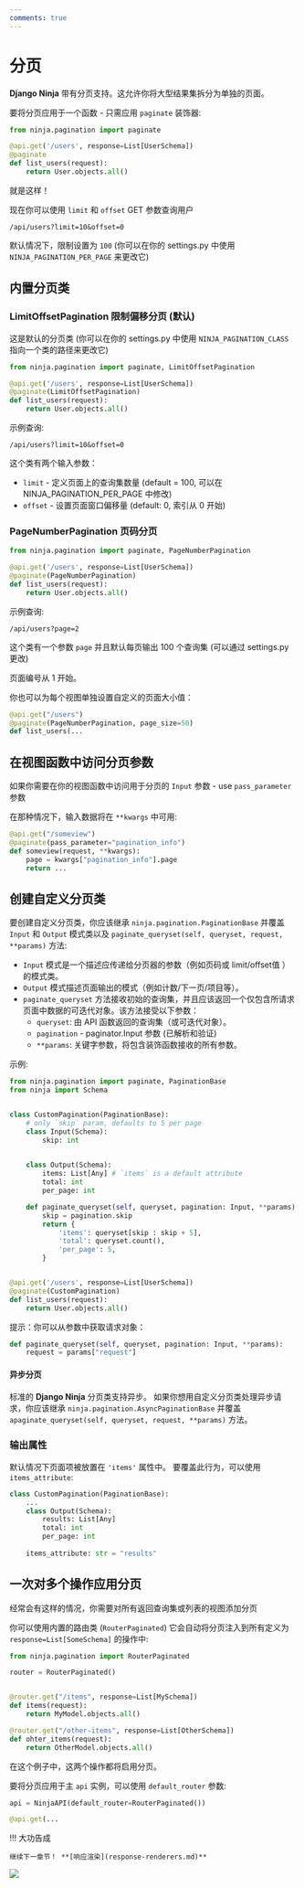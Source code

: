 ```yaml
---
comments: true
---
```

# 分页

**Django Ninja** 带有分页支持。这允许你将大型结果集拆分为单独的页面。


要将分页应用于一个函数 - 只需应用 `paginate` 装饰器:

```python hl_lines="1 4"
from ninja.pagination import paginate

@api.get('/users', response=List[UserSchema])
@paginate
def list_users(request):
    return User.objects.all()
```


就是这样！

现在你可以使用 `limit` 和 `offset` GET 参数查询用户

```
/api/users?limit=10&offset=0
```

默认情况下，限制设置为 `100` (你可以在你的 settings.py 中使用 `NINJA_PAGINATION_PER_PAGE` 来更改它)


## 内置分页类

### LimitOffsetPagination 限制偏移分页 (默认)

这是默认的分页类 (你可以在你的 settings.py 中使用 `NINJA_PAGINATION_CLASS` 指向一个类的路径来更改它)

```python hl_lines="1 4"
from ninja.pagination import paginate, LimitOffsetPagination

@api.get('/users', response=List[UserSchema])
@paginate(LimitOffsetPagination)
def list_users(request):
    return User.objects.all()
```

示例查询:
```
/api/users?limit=10&offset=0
```

这个类有两个输入参数：

 - `limit` - 定义页面上的查询集数量 (default = 100, 可以在 NINJA_PAGINATION_PER_PAGE 中修改)
 - `offset` - 设置页面窗口偏移量 (default: 0, 索引从 0 开始)


### PageNumberPagination 页码分页
```python hl_lines="1 4"
from ninja.pagination import paginate, PageNumberPagination

@api.get('/users', response=List[UserSchema])
@paginate(PageNumberPagination)
def list_users(request):
    return User.objects.all()
```

示例查询:
```
/api/users?page=2
```

这个类有一个参数 `page` 并且默认每页输出 100 个查询集  (可以通过 settings.py 更改)

页面编号从 1 开始。

你也可以为每个视图单独设置自定义的页面大小值：

```python hl_lines="2"
@api.get("/users")
@paginate(PageNumberPagination, page_size=50)
def list_users(...
```



## 在视图函数中访问分页参数

如果你需要在你的视图函数中访问用于分页的 `Input` 参数 - use `pass_parameter` 参数

在那种情况下，输入数据将在 `**kwargs` 中可用:

```python hl_lines="2 4"
@api.get("/someview")
@paginate(pass_parameter="pagination_info")
def someview(request, **kwargs):
    page = kwargs["pagination_info"].page
    return ...
```


## 创建自定义分页类

要创建自定义分页类，你应该继承 `ninja.pagination.PaginationBase` 并覆盖 `Input` 和 `Output` 模式类以及 `paginate_queryset(self, queryset, request, **params)` 方法:

 - `Input` 模式是一个描述应传递给分页器的参数（例如页码或 limit/offset值 ）的模式类。
 - `Output` 模式描述页面输出的模式（例如计数/下一页/项目等）。
 - `paginate_queryset` 方法接收初始的查询集，并且应该返回一个仅包含所请求页面中数据的可迭代对象。该方法接受以下参数：
    - `queryset`: 由 API 函数返回的查询集（或可迭代对象）。
    - `pagination` -  paginator.Input 参数 (已解析和验证)
    - `**params`: 关键字参数，将包含装饰函数接收的所有参数。


示例:

```python hl_lines="7 11 16 26"
from ninja.pagination import paginate, PaginationBase
from ninja import Schema


class CustomPagination(PaginationBase):
    # only `skip` param, defaults to 5 per page
    class Input(Schema):
        skip: int
        

    class Output(Schema):
        items: List[Any] # `items` is a default attribute
        total: int
        per_page: int

    def paginate_queryset(self, queryset, pagination: Input, **params):
        skip = pagination.skip
        return {
            'items': queryset[skip : skip + 5],
            'total': queryset.count(),
            'per_page': 5,
        }


@api.get('/users', response=List[UserSchema])
@paginate(CustomPagination)
def list_users(request):
    return User.objects.all()
```

提示：你可以从参数中获取请求对象：

```python
def paginate_queryset(self, queryset, pagination: Input, **params):
    request = params["request"]
```

#### 异步分页

标准的 **Django Ninja** 分页类支持异步。 如果你想用自定义分页类处理异步请求，你应该继承 `ninja.pagination.AsyncPaginationBase` 并覆盖 `apaginate_queryset(self, queryset, request, **params)` 方法。

### 输出属性

默认情况下页面项被放置在 `'items'` 属性中。 要覆盖此行为，可以使用  `items_attribute`:

```python hl_lines="4 8"
class CustomPagination(PaginationBase):
    ...
    class Output(Schema):
        results: List[Any]
        total: int
        per_page: int
    
    items_attribute: str = "results"

```


## 一次对多个操作应用分页

经常会有这样的情况，你需要对所有返回查询集或列表的视图添加分页

你可以使用内置的路由类 (`RouterPaginated`) 它会自动将分页注入到所有定义为 `response=List[SomeSchema]` 的操作中:

```python hl_lines="1 3 6 10"
from ninja.pagination import RouterPaginated

router = RouterPaginated()


@router.get("/items", response=List[MySchema])
def items(request):
    return MyModel.objects.all()

@router.get("/other-items", response=List[OtherSchema])
def ohter_items(request):
    return OtherModel.objects.all()

```

在这个例子中，这两个操作都将启用分页。

要将分页应用于主 `api` 实例，可以使用 `default_router` 参数:


```python
api = NinjaAPI(default_router=RouterPaginated())

@api.get(...
```

!!! 大功告成

    继续下一章节！ **[响应渲染](response-renderers.md)**

<img style="object-fit: cover; object-position: 50% 50%;" loading="lazy" fetchpriority="auto" aria-hidden="true" draggable="false" src="https://picsum.photos/825/47.jpg">

